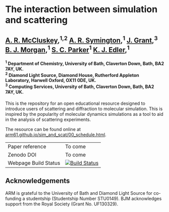 # The interaction between simulation and scattering

<h2> <a href="https://orcid.org/0000-0003-3381-5911">A. R. McCluskey</a>,<sup>1,2</sup>
<a href="https://orcid.org/0000-0001-6059-497X">A. R. Symington</a>,<sup>1</sup>
<a href="https://orcid.org/0000-0003-1362-2055">J. Grant</a>,<sup>3</sup>
<a href="https://orcid.org/0000-0002-3056-8233">B. J. Morgan</a>,<sup>1</sup>
<a href="https://orcid.org/0000-0003-3804-0975">S. C. Parker</a><sup>1</sup>
<a href="https://orcid.org/0000-0001-5822-0127">K. J. Edler</a>,<sup>1</sup>

<h4> <sup>1</sup> Department of Chemistry, University of Bath, Claverton Down, Bath, BA2 7AY, UK. <br><sup>2</sup> Diamond Light Source, Diamond House, Rutherford Appleton Laboratory, Harwell Oxford, OX11 0DE, UK. <br><sup>3</sup> Computing Services, University of Bath, Claverton Down, Bath, BA2 7AY, UK. </h4>

This is the repository for an open educational resource designed to introduce users of scattering and diffraction to molecular simulation. 
This is inspired by the popularity of molecular dynamics simulations as a tool to aid in the analysis of scattering experiments. 

The resource can be found online at [arm61.github.io/sim_and_scat/00_schedule.html](https://arm61.github.io/sim_and_scat/00_schedule.html). 


<table>
  <tr>
    <td>Paper reference</td>
    <td>
      To come
    </td>
  </tr>
  <tr>
    <td>Zenodo DOI</td>
    <td>
      To come
    </td>
  </tr>
  <tr>
    <td>Webpage Build Status</td>
    <td>
      <a href="https://travis-ci.org/arm61/sim_and_scat">
      <img src="https://travis-ci.org/arm61/sim_and_scat.svg?branch=master" alt="Build Status" />
      </a>
    </td>
  </tr>
</table>

## Acknowledgements

ARM is grateful to the University of Bath and Diamond Light Source for co-funding a studentship (Studentship Number STU0149). BJM acknowledges support from the Royal Society (Grant No. UF130329).

